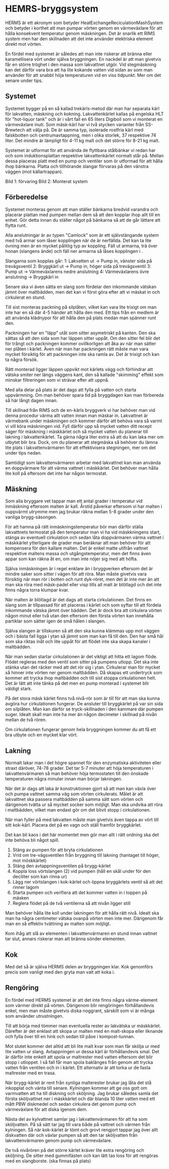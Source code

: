 HEMRS-bryggsystem
=================

HERMS är ett akronym som betyder HeatExchangeReciculationMashSystem och betyder i korthet att man pumpar vörten genom en värmeväxlare för att hålla konsekvent temperatur genom mäskningen. Det är snarlik ett RIMS system men har den skillnaden att det inte använder elektriska element direkt mot vörten.

En fördel med systemet är således att man inte riskerar att bränna eller karamellisera vört under själva bryggningen. En nackdel är att man givetvis får en större tröghet i den massa som lakvattnet utgör. Vid stegmäskning kan det därför vara bra att ha lite kokande vatten vid sidan av som man använder för att snabbt höja temperaturen vid en viss tidpunkt. Mer om det senare under tips.

Systemet
--------
Systemet bygger på en så kallad trekärls-metod där man har separata kärl för lakvatten, mäskning och kokning. Lakvattenkärlet kallas på engelska HLT för "hot-liquor tank" och är i vårt fall en 65 liters Digiboil som vi monterat en värmeväxlare inuti. Som mäsk-kärl har vi två stycken varianter från SS-Brewtech att välja på. De är samma typ, isolerade rostfria kärl med falskbotten och centrumavtappning, men i olika storlek, 37 respektive 74 liter. Det mindre är lämpligt för 4-11 kg malt och det större för 8-21 kg malt.

Systemet är utformat för att använda de flyttbara stålbänkar vi redan har och som induktionsplattan respektive lakvattenkärlet normalt står på. Mellan dessa placeras platt med en pump och ventiler som ör utformad för att hålla ihop bänkarna. Platta och tillhörande slangar förvaras på den vänstra väggen (mot källartrappan).

Bild 1: förvaring
Bild 2: Monterat system

Förberedelse
------------
Systemet monteras genom att man ställer bänkarna bredvid varandra och placerar plattan med pumpen mellan dem så att den kopplar ihop allt till en enhet. Gör detta innan du ställer något på bänkarna så att de går lättare att flytta runt.

Alla anslutningar är av typen "Camlock" som är ett självstängande system med två armar som låser kopplingen när de är nerfällda. Det kan ta lite övning men är en mycket pålitlig typ av koppling. Fäll ut armarna, trä över honan (slangens ände) och fäll ner armarna så låses kopplingen i .

Slangarna som kopplas går:
1: Lakvatten ut -> Pump in, vänster sida på trevägsventil
2: Bryggkärl ut -> Pump in, höger sida på trevägsventil
3: Pump ut -> Värmeväxlarens nedre anslutning
4: Värmeväxlarens övre anslutning -> Bryggkärl in

Senare ska vi även sätta en slang som fördelar den inkommande vätskan jämnt över maltbädden, men det kan vi först göra efter att vi mäskat in och cirkulerat en stund.

Till sist monteras packning på silplåten, vilket kan vara lite trixigt om man inte har en så där 4-5 händer att hålla den med. Ett tips från en medlem är att använda klädnypor för att hålla den på plats medan man spänner runt den.

Packningen har en "läpp" utåt som sitter asymetriskt på kanten. Den ska sättas så att den sida som har läppen sitter uppåt. Om den sitter fel blir det för trångt och packningen kommer ovillkorligen att åka av när man sätter ner plåten i kärlet. Även när man har packningen rätt måste man vara mycket försiktig för att packningen inte ska ramla av. Det är trixigt och kan ta några försök.

Rätt monterad ligger läppen uppvikt mot kärlets vägg och förhindrar att vätska smiter ner längs väggens kant, den så kallade "skimming" effekt som minskar filtreringen som vi strävar efter att uppnå. 

Med alla delar på plats är det dags att fylla på vatten och starta uppvärmning. Om man behöver spara tid på bryggdagen kan man förbereda så här långt dagen innan.

Till skillnad från RIMS och de en-kärls bryggverk vi har behöver man vid denna procedur värma allt vatten innan man mäskar in. Lakvattnet är värmebank under mäskningen och kommer därför att behöva vara så varmt vi vill köra mäskningen vid. Fyll därför upp så mycket vatten ditt recept säger för mäskning i mäskkärlet och så mycket vatten du planerar till lakning i lakvattenkärlet. Ta gärna några liter extra så att du kan laka mer om utbytet blir bra. Dock, om du planerar att stegmäska så behöver du lämna lite plats i lakvattenvärmaren för att effektivisera stegningen, mer om det under tips nedan.

Samtidigt som lakvattenvärmaren arbetar med lakvattnet kan man använda en doppvärmare för att värma vattnet i mäskkärlet. Det behöver man hålla lite koll på eftersom det inte har någon termostat.


Mäskning
--------
Som alla bryggare vet tappar man ett antal grader i temperatur vid inmäskning eftersom malten är kall. Årstid påverkar eftersom vi har malten i ouppvärmt utrymme men jag brukar räkna mellan 5-8 grader under den vanliga brygg-säsongen.

För att hamna på rätt inmäskningstemperatur bör man därför ställa lakvattnets termostat på den temperatur man vi ha vid mäskkningens start, stänga av eventuell cirkulation och sedan låta doppvärmaren värma vattnet i mäskkärlet ytterligare de grader man beräknar att man behöver för att kompensera för den kallare malten. Det är enkel matte utifrån vattnet respektive maltens massa och utgångstemperatur, men det finns även appar som kan räkna åt en, om man inte nöjer sig med att höfta.

Själva inmäskningen är i regel enklare än i bryggverken eftersom det är mindre saker som sitter i vägen för att röra. Man måste givetvis vara försiktig när man rör i botten och runt dyk-röret, men det är inte mer än att man ska röra med mäsk-padel eller visp tills all malt är blötlagd och det inte finns några torra klumpar kvar. 

När malten är blötlagd är det dags att starta cirkulationen. Det finns en slang som är tillpassad för att placeras i kärlet och som syftar till att fördela inkommande vätska jämnt över bädden. Det är dock bra att cirkulera vörten någon minut eller två utan den eftersom den första vörten kan innehålla partiklar som sätter igen de små hålen i slangen.

Själva slangen är tillskuren så att den ska kunna klämmas upp mot väggen och i bästa fall ligga i ytan så jämnt som man kan få till den. Den har små hål som ska riktas inåt och lite uppåt för att flödet inte ska skapa kanaler i maltbädden.

När man sedan startar cirkulationen är det viktigt att hitta ett lagom flöde. Flödet regleras med den ventil som sitter på pumpens utlopp. Det ska inte stänka utan det räcker med att det rör sig i ytan. Cirkulerar man för mycket så hinner inte vörten ner genom maltbädden. Då skapas ett undertryck som kommer att trycka ihop maltbädden och till sist stoppa cirkulationen helt. Det är lätt att inte tänka på det men en pump monterad i systemet blir väldigt stark.

På det stora mäsk kärlet finns två nivå-rör som är till för att man ska kunna avgöra hur cirkulationen fungerar. De ansluter till bryggkärlet på var sin sida om silplåten. Man kan därför se tryck-skillnaden i den kammare där pumpen suger. Idealt skall man inte ha mer än någon decimeter i skillnad på nivån mellan de två rören.

Om cirkulationen fungerar genom hela bryggningen kommer du att få ett bra utbyte och en mycket klar vört.

Lakning
-------
Normalt lakar man i det högre spannet för den enzymatiska aktiviteten eller straxt däröver, 74-78 grader. Det tar 5-7 minuter att höja temperaturen i lakvattenvärmaren så man behöver höja termostaten till den önskade temperaturen några minuter innan man börjar lakningen.

När det är dags att laka är konstruktionen gjort så att man kan växla över och pumpa vattnet samma väg som vörten cirkulerats. Målet är att lakvattnet ska passera maltbädden på samma sätt som vörten och därigenom tvätta ur så mycket socker som möjligt. Man ska undvika att röra i maltbädden, vilket man endast gör om det blivit stopp i cirkulationen.

När man fyller på med lakvatten måste man givetvis även tappa av vört till sitt kok-kärl. Placera det på en vagn och ställ framför bryggkärlet.

Det kan bli kaos i det här momentet men gör man allt i rätt ordning ska det inte behöva bli något spill.
1. Stäng av pumpen för att bryta cirkulationen
2. Vrid om tre-vägsventilen från bryggning till lakning (hantaget till höger, mot möskkärlet)
3. Stäng den avtappningsventilen på brygg-kärlet
4. Koppla loss vörtslangen (2) vid pumpen (håll en skål under för den deciliter som kan rinna ur)
5. Lägg ner vörtslangen i kok-kärlet och öppna bryggärlets ventil så att det rinner lagom
6. Starta pumpen och verifiera att det kommer vatten in i toppen på mäsken
7. Reglera flödet på de två ventilerna så att nivån ligger still

Man behöver hålla lite koll under lakningen för att hålla rätt nivå. Idealt ska man ha några centimeter vätska ovanpå vörten men inte mer. Därigenom får man en så effektiv tvättning av malten som möjligt.

Kom ihåg att slå av elementen i lakvattenvärmaren en stund innan vattnet tar slut, annars riskerar man att bränna sönder elementen.

Kok
---

Med det så är själva HERMS delen av bryggningen klar. Kok genomförs precis som vanligt med den gryta man valt att koka i.


Rengöring
---------

En fördel med HERMS systemet är att det inte finns några värme-element som värmer direkt på vörten. Därigenom blir rengöringen förhållandevis enkel, men man måste givetvis diska noggrant, särskilt som vi är många som använder utrustningen.

Till att börja med tömmer man eventuella rester av lakvätska ur mäskkärlet. Därefter är det enklast att skopa ur malten med en malt-skopa eller liknande och fylla över till en hink och sedan till påse i kompost-tunnan.

Mot slutet kommer det alltid att bli lite malt kvar som man får skölja ur med lite vatten ur slang. Avtappningen ur dessa kärl är förhållandevis smal. Det är därför inte enkelt att spola ur maltrester med vatten eftersom det blir stopp i utloppet. I så fall får man spola baklänges från genom att trycka vatten från ventilen och in i kärlet. Ett alternativ är att torka ur de fasta maltrester med en trasa.

När brygg-kärlet är rent från synliga malterester brukar jag låta det stå inkopplat och vänta till senare. Kylningen kommer att ge oss gott om varmvatten att ha till diskning och sköljning. Jag brukar således samla det första sköljvattnet ner i mäskkärlet och där blanda 10 liter vatten med ett mått PBW diskmedel och sedan cirkulera det genom pump och värmeväxlare för att diska igenom dem.

Nästa del av kylvattnet samlar jag i lakvattenvärmaren för att ha som sköljvatten. På så sätt tar jag till vara både på vattnet och värmen från kylningen. Så när kok-kärlet är tömt och grovt rengjort tappar jag över allt diskvatten där och växlar pumpen så att den tar sköljvatten från lakvattenvärmaren genom pump och värmeväxlare.

De två nivårören på det större kärlet kräver lite extra rengöring och sköljning. De sitter med gummifästen och kan lätt tas loss för att rengöras med en slangborste. (ska finnas på plats)

